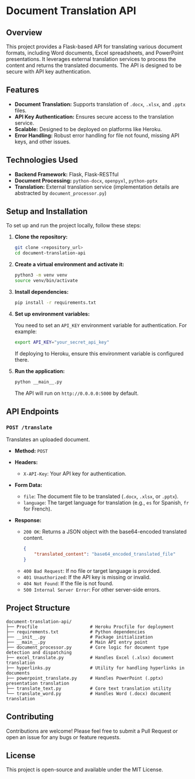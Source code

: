 # Document Translation API

## Overview

This project provides a Flask-based API for translating various document formats, including Word documents, Excel spreadsheets, and PowerPoint presentations. It leverages external translation services to process the content and returns the translated documents. The API is designed to be secure with API key authentication.

## Features

*   **Document Translation:** Supports translation of `.docx`, `.xlsx`, and `.pptx` files.
*   **API Key Authentication:** Ensures secure access to the translation service.
*   **Scalable:** Designed to be deployed on platforms like Heroku.
*   **Error Handling:** Robust error handling for file not found, missing API keys, and other issues.

## Technologies Used

*   **Backend Framework:** Flask, Flask-RESTful
*   **Document Processing:** `python-docx`, `openpyxl`, `python-pptx`
*   **Translation:** External translation service (implementation details are abstracted by `document_processor.py`)

## Setup and Installation

To set up and run the project locally, follow these steps:

1.  **Clone the repository:**

    ```bash
    git clone <repository_url>
    cd document-translation-api
    ```

2.  **Create a virtual environment and activate it:**

    ```bash
    python3 -m venv venv
    source venv/bin/activate
    ```

3.  **Install dependencies:**

    ```bash
    pip install -r requirements.txt
    ```

4.  **Set up environment variables:**

    You need to set an `API_KEY` environment variable for authentication. For example:

    ```bash
    export API_KEY="your_secret_api_key"
    ```

    If deploying to Heroku, ensure this environment variable is configured there.

5.  **Run the application:**

    ```bash
    python __main__.py
    ```

    The API will run on `http://0.0.0.0:5000` by default.

## API Endpoints

### `POST /translate`

Translates an uploaded document.

*   **Method:** `POST`
*   **Headers:**
    *   `X-API-Key`: Your API key for authentication.
*   **Form Data:**
    *   `file`: The document file to be translated (`.docx`, `.xlsx`, or `.pptx`).
    *   `language`: The target language for translation (e.g., `es` for Spanish, `fr` for French).

*   **Response:**
    *   `200 OK`: Returns a JSON object with the base64-encoded translated content.
        ```json
        {
            "translated_content": "base64_encoded_translated_file"
        }
        ```
    *   `400 Bad Request`: If no file or target language is provided.
    *   `401 Unauthorized`: If the API key is missing or invalid.
    *   `404 Not Found`: If the file is not found.
    *   `500 Internal Server Error`: For other server-side errors.

## Project Structure

```
document-translation-api/
├── Procfile                    # Heroku Procfile for deployment
├── requirements.txt            # Python dependencies
├── __init__.py                 # Package initialization
├── __main__.py                 # Main API entry point
├── document_processor.py       # Core logic for document type detection and dispatching
├── excel_translate.py          # Handles Excel (.xlsx) document translation
├── hyperlinks.py               # Utility for handling hyperlinks in documents
├── powerpoint_translate.py     # Handles PowerPoint (.pptx) presentation translation
├── translate_text.py           # Core text translation utility
└── translate_word.py           # Handles Word (.docx) document translation
```

## Contributing

Contributions are welcome! Please feel free to submit a Pull Request or open an issue for any bugs or feature requests.

## License

This project is open-source and available under the MIT License.

